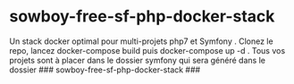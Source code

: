 # sowboy-free-sf-php-docker-stack
Un stack docker optimal pour multi-projets php7 et Symfony .
Clonez le repo, lancez docker-compose build puis docker-compose up -d . Tous vos projets sont à placer dans le dossier symfony qui sera généré dans le dossier ### sowboy-free-sf-php-docker-stack ### 
